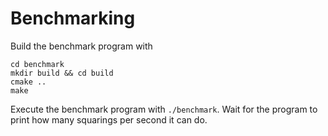 # Benchmarking

Build the benchmark program with

```
cd benchmark
mkdir build && cd build
cmake ..
make
```

Execute the benchmark program with `./benchmark`. Wait for the program to print how many squarings per second it can do.
